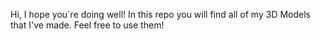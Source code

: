 Hi, I hope you´re doing well! In this repo you will find all of my 3D Models that I've made. Feel free to use them!
